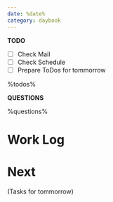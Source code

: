 ```yaml
---
date: %date%
category: daybook
---
```


**TODO**

- [ ] Check Mail
- [ ] Check Schedule
- [ ] Prepare ToDos for tommorrow

%todos%

**QUESTIONS**

%questions%

Work Log
========



Next
====
(Tasks for tommorrow)
